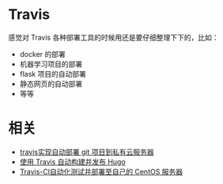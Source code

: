 

# Travis

感觉对 Travis 各种部署工具的时候用还是要仔细整理下下的，比如：

- docker 的部署
- 机器学习项目的部署
- flask 项目的自动部署
- 静态网页的自动部署
- 等等




# 相关

- [travis实现自动部署 git 项目到私有云服务器](https://github.com/roy-k/roy-k.github.io/issues/7)
- [使用 Travis 自动构建并发布 Hugo](https://blog.csdn.net/u014291497/article/details/80879319)
- [Travis-CI自动化测试并部署至自己的 CentOS 服务器](https://juejin.im/post/5a9e1a5751882555712bd8e1)

